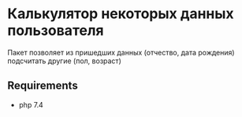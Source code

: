 # Калькулятор некоторых данных пользователя

Пакет позволяет из пришедших данных (отчество, дата рождения) подсчитать другие (пол, возраст)

## Requirements

- php 7.4
